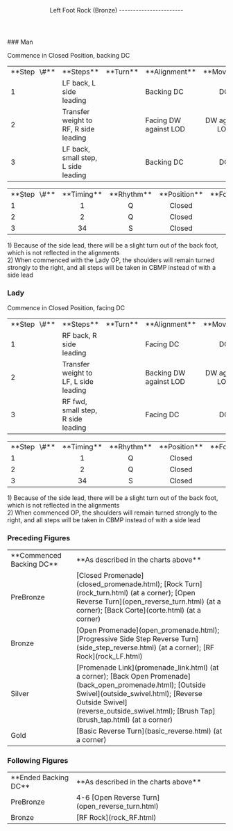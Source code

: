 <header>Left Foot Rock (Bronze)
-----------------------

 </header>### Man

Commence in Closed Position, backing DC

 <table class="style1"> <tbody><tr> <td style="width:10%">**Step<span style="color:white">\_</span>\#**</td> <td style="width:38%">**Steps**</td> <td style="width:20%">**Turn**</td> <td style="width:16%">**Alignment**</td> <td style="width:16%;text-align:center">**Moving**</td> </tr> <tr> <td>1</td> <td>LF back, L side leading</td> <td> </td> <td>Backing DC</td> <td style="text-align:center">DC</td> </tr> <tr> <td>2</td> <td>Transfer weight to RF, R side leading</td> <td> </td> <td>Facing DW against LOD</td> <td style="text-align:center">DW against LOD</td> </tr> <tr> <td>3</td> <td>LF back, small step, L side leading</td> <td> </td> <td>Backing DC</td> <td style="text-align:center">DC</td> </tr> </tbody></table>

 <table class="style1"> <tbody><tr> <td style="width:10%">**Step<span style="color:white">\_</span>\#**</td> <td style="width:20%;text-align:center">**Timing**</td> <td style="width:20%;text-align:center">**Rhythm**</td> <td style="width:20%;text-align:center">**Position**</td> <td style="width:30%;text-align:right">**Footwork**</td> </tr> <tr> <td>1</td> <td style="text-align:center">1</td> <td style="text-align:center">Q</td> <td style="text-align:center">Closed</td> <td style="text-align:right">i/e of BH</td> </tr> <tr> <td>2</td> <td style="text-align:center">2</td> <td style="text-align:center">Q</td> <td style="text-align:center">Closed</td> <td style="text-align:right">HF</td> </tr> <tr> <td>3</td> <td style="text-align:center">34</td> <td style="text-align:center">S</td> <td style="text-align:center">Closed</td> <td style="text-align:right">i/e of BH</td> </tr> </tbody></table>

1\) Because of the side lead, there will be a slight turn out of the back foot, which is not reflected in the alignments  
 2) When commenced with the Lady OP, the shoulders will remain turned strongly to the right, and all steps will be taken in CBMP instead of with a side lead

### Lady

Commence in Closed Position, facing DC

 <table class="style1"> <tbody><tr> <td style="width:10%">**Step<span style="color:white">\_</span>\#**</td> <td style="width:38%">**Steps**</td> <td style="width:20%">**Turn**</td> <td style="width:16%">**Alignment**</td> <td style="width:16%;text-align:center">**Moving**</td> </tr> <tr> <td>1</td> <td>RF back, R side leading</td> <td> </td> <td>Facing DC</td> <td style="text-align:center">DC</td> </tr> <tr> <td>2</td> <td>Transfer weight to LF, L side leading</td> <td> </td> <td>Backing DW against LOD</td> <td style="text-align:center">DW against LOD</td> </tr> <tr> <td>3</td> <td>RF fwd, small step, R side leading</td> <td> </td> <td>Facing DC</td> <td style="text-align:center">DC</td> </tr> </tbody></table>

 <table class="style1"> <tbody><tr> <td style="width:10%">**Step<span style="color:white">\_</span>\#**</td> <td style="width:20%;text-align:center">**Timing**</td> <td style="width:20%;text-align:center">**Rhythm**</td> <td style="width:20%;text-align:center">**Position**</td> <td style="width:30%;text-align:right">**Footwork**</td> </tr> <tr> <td>1</td> <td style="text-align:center">1</td> <td style="text-align:center">Q</td> <td style="text-align:center">Closed</td> <td style="text-align:right">HF</td> </tr> <tr> <td>2</td> <td style="text-align:center">2</td> <td style="text-align:center">Q</td> <td style="text-align:center">Closed</td> <td style="text-align:right">i/e of BH</td> </tr> <tr> <td>3</td> <td style="text-align:center">34</td> <td style="text-align:center">S</td> <td style="text-align:center">Closed</td> <td style="text-align:right">HF</td> </tr> </tbody></table>

1\) Because of the side lead, there will be a slight turn out of the back foot, which is not reflected in the alignments  
 2) When commenced OP, the shoulders will remain turned strongly to the right, and all steps will be taken in CBMP instead of with a side lead

### Preceding Figures

 <table> <tbody><tr> <td>**Commenced Backing DC**</td> <td>**As described in the charts above**</td> </tr> <tr> <td style="width:30%">PreBronze</td> <td> [Closed Promenade](closed_promenade.html); [Rock Turn](rock_turn.html) (at a corner); [Open Reverse Turn](open_reverse_turn.html) (at a corner); [Back Corte](corte.html) (at a corner) </td> </tr> <tr> <td>Bronze</td> <td> [Open Promenade](open_promenade.html); [Progressive Side Step Reverse Turn](side_step_reverse.html) (at a corner); [RF Rock](rock_LF.html) </td> </tr> <tr> <td>Silver</td> <td> [Promenade Link](promenade_link.html) (at a corner); [Back Open Promenade](back_open_promenade.html); [Outside Swivel](outside_swivel.html); [Reverse Outside Swivel](reverse_outside_swivel.html); [Brush Tap](brush_tap.html) (at a corner) </td> </tr> <tr> <td>Gold</td> <td> [Basic Reverse Turn](basic_reverse.html) (at a corner) </td> </tr> </tbody></table>

### Following Figures

 <table> <tbody><tr> <td style="width:30%">**Ended Backing DC**</td> <td>**As described in the charts above**</td> </tr> <tr> <td style="width:30%">PreBronze</td> <td> 4-6 [Open Reverse Turn](open_reverse_turn.html) </td> </tr> <tr> <td style="width:30%">Bronze</td> <td> [RF Rock](rock_RF.html) </td> </tr> </tbody></table>